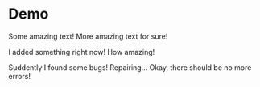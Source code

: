 # Demo

Some amazing text!
More amazing text for sure!

I added something right now! How amazing!

Suddently I found some bugs! Repairing... Okay, there should be no more errors! 
